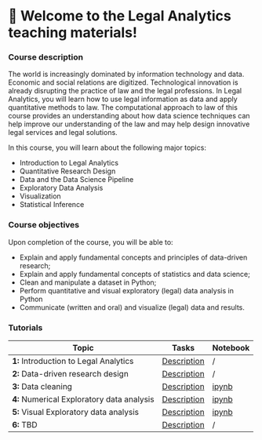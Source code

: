 # 👋 Welcome to the Legal Analytics teaching materials!  

### Course description

The world is increasingly dominated by information technology and data. Economic and social relations are digitized. Technological innovation is already disrupting the practice of law and the legal professions. In Legal Analytics, you will learn how to use legal information as data and apply quantitative methods to law. The computational approach to law of this course provides an understanding about how data science techniques can help improve our understanding of the law and may help design innovative legal services and legal solutions.

In this course, you will learn about the following major topics:

* Introduction to Legal Analytics
* Quantitative Research Design
* Data and the Data Science Pipeline
* Exploratory Data Analysis
* Visualization
* Statistical Inference

### Course objectives

Upon completion of the course, you will be able to:

* Explain and apply fundamental concepts and principles of data-driven research;
* Explain and apply fundamental concepts of statistics and data science;
* Clean and manipulate a dataset in Python;
* Perform quantitative and visual exploratory (legal) data analysis in Python
* Communicate (written and oral) and visualize (legal) data and results.

### Tutorials

| Topic                                     | Tasks                              | Notebook                           |
|-------------------------------------------|------------------------------------|------------------------------------|
| **1:** Introduction to Legal Analytics    | [Description](tasks/tutorial1.md)  | /                                  |
| **2:** Data-driven research design        | [Description](tasks/tutorial2.md)  | /                                  |
| **3:** Data cleaning                      | [Description](tasks/tutorial3.md)  | [ipynb](notebooks/tutorial3.ipynb) |
| **4:** Numerical Exploratory data analysis| [Description](tasks/tutorial4.md)  | [ipynb](notebooks/tutorial4.ipynb) |
| **5:** Visual Exploratory data analysis   | [Description](tasks/tutorial5.md)  | [ipynb](notebooks/tutorial5.ipynb) |
| **6:** TBD                                | [Description](tasks/tutorial6.md)  | /                                  |
